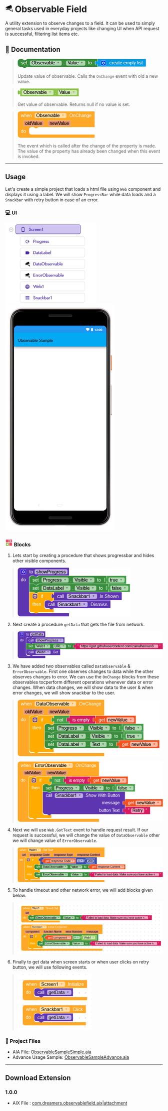 # ![icon|24x24](graphics/icons/icon.png) Observable Field

A utility extension to observe changes to a field. It can be used to simply general tasks used in everyday projects like changing UI when API request is successful, filtering list items etc.

## :closed_book: Documentation

> ![set_value|410x29](graphics/blocks/set_value.png)
>
> Update value of observable. Calls the `OnChange` event with old a new value.

> ![get_value|195x25](graphics/blocks/get_value.png)
>
> Get value of observable. Returns null if no value is set.

> ![on_change|246x84](graphics/blocks/on_change.png)
>
> The event which is called after the change of the property is made. The value of the property has already been changed when this event is invoked.

---

## Usage
Let's create a simple project that loads a html file using `Web` component and displays it using a label. We will show `ProgressBar` while data loads and a `Snackbar` with retry button in case of an error.

### :computer: UI
![ui_components|292x256](graphics/exmple-blocks/ui_components.png) ![ui_preview|242x500](graphics/exmple-blocks/ui_preview.png)

### ![kblocks|24x24](graphics/icons/kblocks.png) Blocks

1. Lets start by creating a procedure that shows progressbar and hides other visible components.

> ![show_progress|359x155](graphics/exmple-blocks/show_progress.png)

2. Next create a procedure `getData` that gets the file from network.

> ![get_data|634x116](graphics/exmple-blocks/get_data.png)

3. We have added two observables called `DataObservable` & `ErrorObservable`. First one observes changes to data while the other observes changes to error. We can use the `OnChange` blocks from these observables tocperform different operations whenever data or error changes. When data changes, we will show data to the user & when error changes, we will show snackbar to the user.

> ![data_observable_changed|453x180](graphics/exmple-blocks/data_observable_changed.png)
>
> ![error_observable_changed|497x205](graphics/exmple-blocks/error_observable_changed.png)

4. Next we will use `Web.GotText` event to handle request result. If our request is successful, we will change the value of `DataObservable` other we will change value of `ErrorObservable`.

> ![got_text|690x164](graphics/exmple-blocks/got_text.png)

5. To handle timeout and other network error, we will add blocks given below.

> ![error_handling|690x243](graphics/exmple-blocks/error_handling.png)

6. Finally to get data when screen starts or when user clicks on retry button, we will use following events.

> ![initialize|236x177](graphics/exmple-blocks/initialize.png)

### :file_folder: Project Files
- AIA File: [ObservableSampleSimple.aia](example/ObservableSampleSimple.aia)
- Advance Usage Sample: [ObservableSampleAdvance.aia](example/ObservableSampleAdvance.aia)
---

## Download Extension

### 1.0.0
- AIX File : [com.dreamers.observablefield.aix|attachment](out/com.dreamers.observablefield.aix)
